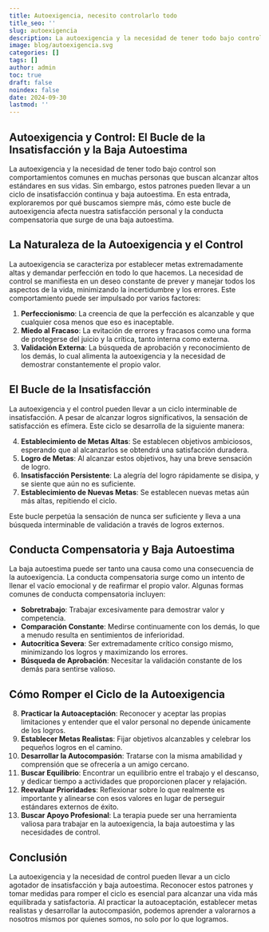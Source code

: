 ```yaml
---
title: Autoexigencia, necesito controlarlo todo
title_seo: ''
slug: autoexigencia
description: La autoexigencia y la necesidad de tener todo bajo control son comportamientos comunes en muchas personas que buscan alcanzar altos estándares en sus...
image: blog/autoexigencia.svg
categories: []
tags: []
author: admin
toc: true
draft: false
noindex: false
date: 2024-09-30
lastmod: ''
---
```


## Autoexigencia y Control: El Bucle de la Insatisfacción y la Baja Autoestima

La autoexigencia y la necesidad de tener todo bajo control son comportamientos comunes en muchas personas que buscan alcanzar altos estándares en sus vidas. Sin embargo, estos patrones pueden llevar a un ciclo de insatisfacción continua y baja autoestima. En esta entrada, exploraremos por qué buscamos siempre más, cómo este bucle de autoexigencia afecta nuestra satisfacción personal y la conducta compensatoria que surge de una baja autoestima.

## La Naturaleza de la Autoexigencia y el Control

La autoexigencia se caracteriza por establecer metas extremadamente altas y demandar perfección en todo lo que hacemos. La necesidad de control se manifiesta en un deseo constante de prever y manejar todos los aspectos de la vida, minimizando la incertidumbre y los errores. Este comportamiento puede ser impulsado por varios factores:

1. **Perfeccionismo**: La creencia de que la perfección es alcanzable y que cualquier cosa menos que eso es inaceptable.
2. **Miedo al Fracaso**: La evitación de errores y fracasos como una forma de protegerse del juicio y la crítica, tanto interna como externa.
3. **Validación Externa**: La búsqueda de aprobación y reconocimiento de los demás, lo cual alimenta la autoexigencia y la necesidad de demostrar constantemente el propio valor.

## El Bucle de la Insatisfacción

La autoexigencia y el control pueden llevar a un ciclo interminable de insatisfacción. A pesar de alcanzar logros significativos, la sensación de satisfacción es efímera. Este ciclo se desarrolla de la siguiente manera:

4. **Establecimiento de Metas Altas**: Se establecen objetivos ambiciosos, esperando que al alcanzarlos se obtendrá una satisfacción duradera.
5. **Logro de Metas**: Al alcanzar estos objetivos, hay una breve sensación de logro.
6. **Insatisfacción Persistente**: La alegría del logro rápidamente se disipa, y se siente que aún no es suficiente.
7. **Establecimiento de Nuevas Metas**: Se establecen nuevas metas aún más altas, repitiendo el ciclo.

Este bucle perpetúa la sensación de nunca ser suficiente y lleva a una búsqueda interminable de validación a través de logros externos.

## Conducta Compensatoria y Baja Autoestima

La baja autoestima puede ser tanto una causa como una consecuencia de la autoexigencia. La conducta compensatoria surge como un intento de llenar el vacío emocional y de reafirmar el propio valor. Algunas formas comunes de conducta compensatoria incluyen:

- **Sobretrabajo**: Trabajar excesivamente para demostrar valor y competencia.
- **Comparación Constante**: Medirse continuamente con los demás, lo que a menudo resulta en sentimientos de inferioridad.
- **Autocrítica Severa**: Ser extremadamente crítico consigo mismo, minimizando los logros y maximizando los errores.
- **Búsqueda de Aprobación**: Necesitar la validación constante de los demás para sentirse valioso.

## Cómo Romper el Ciclo de la Autoexigencia

8. **Practicar la Autoaceptación**: Reconocer y aceptar las propias limitaciones y entender que el valor personal no depende únicamente de los logros.
9. **Establecer Metas Realistas**: Fijar objetivos alcanzables y celebrar los pequeños logros en el camino.
10. **Desarrollar la Autocompasión**: Tratarse con la misma amabilidad y comprensión que se ofrecería a un amigo cercano.
11. **Buscar Equilibrio**: Encontrar un equilibrio entre el trabajo y el descanso, y dedicar tiempo a actividades que proporcionen placer y relajación.
12. **Reevaluar Prioridades**: Reflexionar sobre lo que realmente es importante y alinearse con esos valores en lugar de perseguir estándares externos de éxito.
13. **Buscar Apoyo Profesional**: La terapia puede ser una herramienta valiosa para trabajar en la autoexigencia, la baja autoestima y las necesidades de control.

## Conclusión

La autoexigencia y la necesidad de control pueden llevar a un ciclo agotador de insatisfacción y baja autoestima. Reconocer estos patrones y tomar medidas para romper el ciclo es esencial para alcanzar una vida más equilibrada y satisfactoria. Al practicar la autoaceptación, establecer metas realistas y desarrollar la autocompasión, podemos aprender a valorarnos a nosotros mismos por quienes somos, no solo por lo que logramos.
